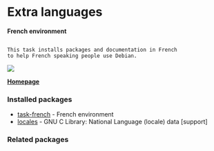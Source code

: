 # Extra languages

__French environment__

```

This task installs packages and documentation in French
to help French speaking people use Debian.

```

![](https://screenshots.debian.net/thumbnail/task-french/)


 **[Homepage]()**

### Installed packages

* [task-french](https://packages.debian.org/jessie/task-french) - French environment
* [locales](https://packages.debian.org/jessie/locales) - GNU C Library: National Language (locale) data [support]

### Related packages

<sub>  </sub>

